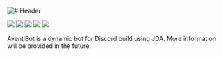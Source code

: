 ![# Header](http://i.imgur.com/cEilUOK.png)

[![](https://img.shields.io/github/actions/workflow/status/dscalzi/AventiBot/gradle.yml?branch=master)](https://github.com/dscalzi/AventiBot/actions) [![](https://img.shields.io/github/license/dscalzi/AventiBot.svg)](https://github.com/dscalzi/AventiBot/blob/master/LICENSE.txt) ![](https://img.shields.io/badge/JDA-5.0.0--beta.13-9158BC.svg) ![](https://img.shields.io/badge/lavaplayer-1.4.3-9158BC.svg) [![](https://discordapp.com/api/guilds/211524927831015424/widget.png)](https://discordapp.com/invite/Fcrh6PT)

AventiBot is a dynamic bot for Discord build using JDA. More information will be provided in the future.